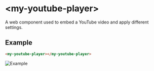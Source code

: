# &lt;my-youtube-player&gt;

A web component used to embed a YouTube video and apply different settings.

## Example

```html
<my-youtube-player></my-youtube-player>
```

![Example](./.readme/example.gif)